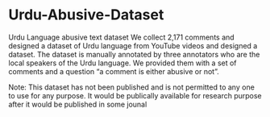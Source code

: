 # Urdu-Abusive-Dataset
Urdu Language abusive text dataset
We collect 2,171 comments and designed a dataset of Urdu language from YouTube videos and designed a dataset. The dataset is manually annotated by three annotators who are the local speakers of the Urdu language. We provided them with a set of comments and a question “a comment is either abusive or not”.

Note: This dataset has not been published and is not permitted to any one to use for any purpose. It would be publically available for research purpose after it would be published in some jounal
